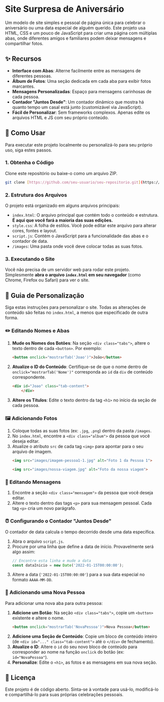 # Site Surpresa de Aniversário

Um modelo de site simples e pessoal de página única para celebrar o aniversário ou uma data especial de alguém querido. Este projeto usa HTML, CSS e um pouco de JavaScript para criar uma página com múltiplas abas, onde diferentes amigos e familiares podem deixar mensagens e compartilhar fotos.

## ✨ Recursos

- **Interface com Abas**: Alterne facilmente entre as mensagens de diferentes pessoas.
- **Álbum de Fotos**: Uma seção dedicada em cada aba para exibir fotos marcantes.
- **Mensagens Personalizadas**: Espaço para mensagens carinhosas de cada pessoa.
- **Contador "Juntos Desde"**: Um contador dinâmico que mostra há quanto tempo um casal está junto (customizável via JavaScript).
- **Fácil de Personalizar**: Sem frameworks complexos. Apenas edite os arquivos HTML e JS com seu próprio conteúdo.

## 🚀 Como Usar

Para executar este projeto localmente ou personalizá-lo para seu próprio uso, siga estes passos.

### 1. Obtenha o Código

Clone este repositório ou baixe-o como um arquivo ZIP.

```bash
git clone [https://github.com/seu-usuario/seu-repositorio.git](https://github.com/seu-usuario/seu-repositorio.git)
```

### 2. Estrutura dos Arquivos

O projeto está organizado em alguns arquivos principais:

- `index.html`: O arquivo principal que contém todo o conteúdo e estrutura. **É aqui que você fará a maioria das suas edições.**
- `style.css`: A folha de estilos. Você pode editar este arquivo para alterar cores, fontes e layout.
- `script.js`: Contém o JavaScript para a funcionalidade das abas e o contador de data.
- `/images`: Uma pasta onde você deve colocar todas as suas fotos.

### 3. Executando o Site

Você não precisa de um servidor web para rodar este projeto. Simplesmente **abra o arquivo `index.html` em seu navegador** (como Chrome, Firefox ou Safari) para ver o site.

## 🎨 Guia de Personalização

Siga estas instruções para personalizar o site. Todas as alterações de conteúdo são feitas no `index.html`, a menos que especificado de outra forma.

### ✏️ Editando Nomes e Abas

1.  **Mude os Nomes dos Botões**: Na seção `<div class="tabs">`, altere o texto dentro de cada `<button>`. Por exemplo:
    ```html
    <button onclick="mostrarTab('Joao')">João</button>
    ```
2.  **Atualize o ID do Conteúdo**: Certifique-se de que o nome dentro de `onclick="mostrarTab('Nome')"` corresponda ao `id` da `div` de conteúdo correspondente.
    ```html
    <div id="Joao" class="tab-content">
        </div>
    ```
3.  **Altere os Títulos**: Edite o texto dentro da tag `<h1>` no início da seção de cada pessoa.

### 🖼️ Adicionando Fotos

1.  Coloque todas as suas fotos (ex: `.jpg`, `.png`) dentro da pasta `/images`.
2.  No `index.html`, encontre a `<div class="album">` da pessoa que você deseja editar.
3.  Atualize o atributo `src` de cada tag `<img>` para apontar para o seu arquivo de imagem.
    ```html
    <img src="images/imagem-pessoa1-1.jpg" alt="Foto 1 da Pessoa 1">

    <img src="images/nossa-viagem.jpg" alt="Foto da nossa viagem">
    ```

### 💌 Editando Mensagens

1.  Encontre a seção `<div class="mensagem">` da pessoa que você deseja editar.
2.  Altere o texto dentro das tags `<p>` para sua mensagem pessoal. Cada tag `<p>` cria um novo parágrafo.

### ⏰ Configurando o Contador "Juntos Desde"

O contador de data calcula o tempo decorrido desde uma data específica.

1.  Abra o arquivo `script.js`.
2.  Procure por uma linha que define a data de início. Provavelmente será algo assim:
    ```javascript
    // Encontre esta linha e mude a data
    const dataInicio = new Date('2022-01-15T00:00:00'); 
    ```
3.  Altere a data (`'2022-01-15T00:00:00'`) para a sua data especial no formato `AAAA-MM-DD`.

### 👥 Adicionando uma Nova Pessoa

Para adicionar uma nova aba para outra pessoa:

1.  **Adicione um Botão**: Na seção `<div class="tabs">`, copie um `<button>` existente e altere o nome.
    ```html
    <button onclick="mostrarTab('NovaPessoa')">Nova Pessoa</button>
    ```
2.  **Adicione uma Seção de Conteúdo**: Copie um bloco de conteúdo inteiro (de `<div id="..." class="tab-content">` até o `</div>` de fechamento).
3.  **Atualize o ID**: Altere o `id` do seu novo bloco de conteúdo para corresponder ao nome na função `onclick` do botão (ex: `id="NovaPessoa"`).
4.  **Personalize**: Edite o `<h1>`, as fotos e as mensagens em sua nova seção.

## 📜 Licença

Este projeto é de código aberto. Sinta-se à vontade para usá-lo, modificá-lo e compartilhá-lo para suas próprias celebrações pessoais.